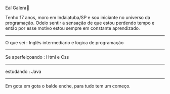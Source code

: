 Eaí Galera👋

Tenho 17 anos, moro em Indaiatuba/SP e sou iniciante no universo da programação.
Odeio sentir a sensação de que estou perdendo tempo e então por esse motivo estou sempre em constante aprendizado.
_________________
O que sei : 
Inglês intermediario e
logica de programação 
_________________
Se aperfeiçoando : 
Html e
Css 
_________________ 
estudando :
Java 
_________________
Em gota em gota o balde enche, para tudo tem um começo. 
